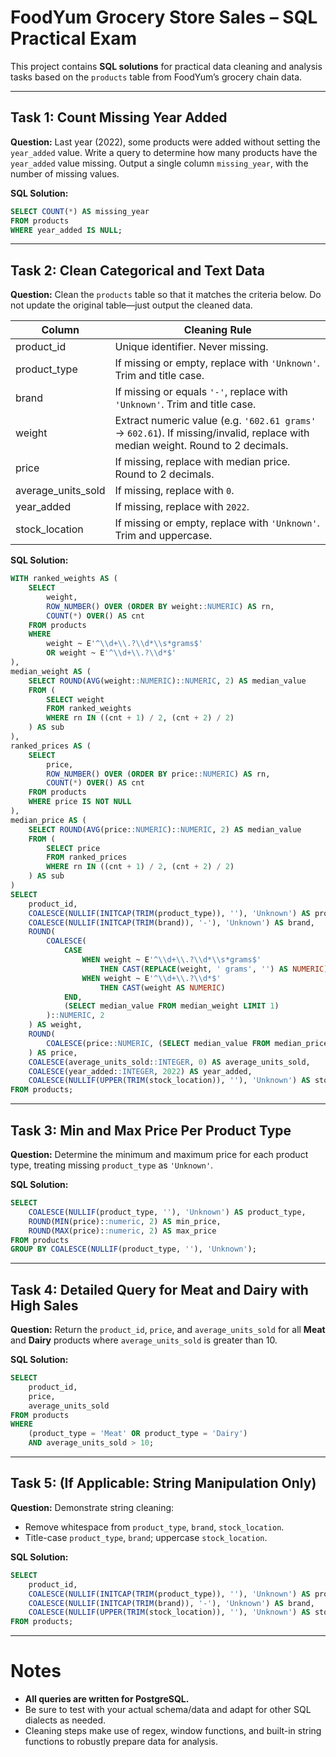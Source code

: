 # FoodYum Grocery Store Sales – SQL Practical Exam

This project contains **SQL solutions** for practical data cleaning and analysis tasks based on the `products` table from FoodYum’s grocery chain data.

---

## Task 1: **Count Missing Year Added**

**Question:**
Last year (2022), some products were added without setting the `year_added` value.
Write a query to determine how many products have the `year_added` value missing.
Output a single column `missing_year`, with the number of missing values.

**SQL Solution:**

```sql
SELECT COUNT(*) AS missing_year
FROM products
WHERE year_added IS NULL;
```

---

## Task 2: **Clean Categorical and Text Data**

**Question:**
Clean the `products` table so that it matches the criteria below. Do not update the original table—just output the cleaned data.

| Column               | Cleaning Rule                                                                                                                  |
| -------------------- | ------------------------------------------------------------------------------------------------------------------------------ |
| product\_id          | Unique identifier. Never missing.                                                                                              |
| product\_type        | If missing or empty, replace with `'Unknown'`. Trim and title case.                                                            |
| brand                | If missing or equals `'-'`, replace with `'Unknown'`. Trim and title case.                                                     |
| weight               | Extract numeric value (e.g. `'602.61 grams'` → `602.61`). If missing/invalid, replace with median weight. Round to 2 decimals. |
| price                | If missing, replace with median price. Round to 2 decimals.                                                                    |
| average\_units\_sold | If missing, replace with `0`.                                                                                                  |
| year\_added          | If missing, replace with `2022`.                                                                                               |
| stock\_location      | If missing or empty, replace with `'Unknown'`. Trim and uppercase.                                                             |

**SQL Solution:**

```sql
WITH ranked_weights AS (
    SELECT
        weight,
        ROW_NUMBER() OVER (ORDER BY weight::NUMERIC) AS rn,
        COUNT(*) OVER() AS cnt
    FROM products
    WHERE
        weight ~ E'^\\d+\\.?\\d*\\s*grams$'
        OR weight ~ E'^\\d+\\.?\\d*$'
),
median_weight AS (
    SELECT ROUND(AVG(weight::NUMERIC)::NUMERIC, 2) AS median_value
    FROM (
        SELECT weight
        FROM ranked_weights
        WHERE rn IN ((cnt + 1) / 2, (cnt + 2) / 2)
    ) AS sub
),
ranked_prices AS (
    SELECT
        price,
        ROW_NUMBER() OVER (ORDER BY price::NUMERIC) AS rn,
        COUNT(*) OVER() AS cnt
    FROM products
    WHERE price IS NOT NULL
),
median_price AS (
    SELECT ROUND(AVG(price::NUMERIC)::NUMERIC, 2) AS median_value
    FROM (
        SELECT price
        FROM ranked_prices
        WHERE rn IN ((cnt + 1) / 2, (cnt + 2) / 2)
    ) AS sub
)
SELECT
    product_id,
    COALESCE(NULLIF(INITCAP(TRIM(product_type)), ''), 'Unknown') AS product_type,
    COALESCE(NULLIF(INITCAP(TRIM(brand)), '-'), 'Unknown') AS brand,
    ROUND(
        COALESCE(
            CASE
                WHEN weight ~ E'^\\d+\\.?\\d*\\s*grams$'
                    THEN CAST(REPLACE(weight, ' grams', '') AS NUMERIC)
                WHEN weight ~ E'^\\d+\\.?\\d*$'
                    THEN CAST(weight AS NUMERIC)
            END,
            (SELECT median_value FROM median_weight LIMIT 1)
        )::NUMERIC, 2
    ) AS weight,
    ROUND(
        COALESCE(price::NUMERIC, (SELECT median_value FROM median_price LIMIT 1))::NUMERIC, 2
    ) AS price,
    COALESCE(average_units_sold::INTEGER, 0) AS average_units_sold,
    COALESCE(year_added::INTEGER, 2022) AS year_added,
    COALESCE(NULLIF(UPPER(TRIM(stock_location)), ''), 'Unknown') AS stock_location
FROM products;
```

---

## Task 3: **Min and Max Price Per Product Type**

**Question:**
Determine the minimum and maximum price for each product type, treating missing `product_type` as `'Unknown'`.

**SQL Solution:**

```sql
SELECT
    COALESCE(NULLIF(product_type, ''), 'Unknown') AS product_type,
    ROUND(MIN(price)::numeric, 2) AS min_price,
    ROUND(MAX(price)::numeric, 2) AS max_price
FROM products
GROUP BY COALESCE(NULLIF(product_type, ''), 'Unknown');
```

---

## Task 4: **Detailed Query for Meat and Dairy with High Sales**

**Question:**
Return the `product_id`, `price`, and `average_units_sold` for all **Meat** and **Dairy** products where `average_units_sold` is greater than 10.

**SQL Solution:**

```sql
SELECT
    product_id,
    price,
    average_units_sold
FROM products
WHERE
    (product_type = 'Meat' OR product_type = 'Dairy')
    AND average_units_sold > 10;
```

---

## Task 5: **(If Applicable: String Manipulation Only)**

**Question:**
Demonstrate string cleaning:

* Remove whitespace from `product_type`, `brand`, `stock_location`.
* Title-case `product_type`, `brand`; uppercase `stock_location`.

**SQL Solution:**

```sql
SELECT
    product_id,
    COALESCE(NULLIF(INITCAP(TRIM(product_type)), ''), 'Unknown') AS product_type,
    COALESCE(NULLIF(INITCAP(TRIM(brand)), '-'), 'Unknown') AS brand,
    COALESCE(NULLIF(UPPER(TRIM(stock_location)), ''), 'Unknown') AS stock_location
FROM products;
```

---

# Notes

* **All queries are written for PostgreSQL.**
* Be sure to test with your actual schema/data and adapt for other SQL dialects as needed.
* Cleaning steps make use of regex, window functions, and built-in string functions to robustly prepare data for analysis.
